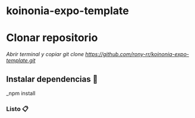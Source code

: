 # koinonia-expo-template

# Clonar repositorio

_Abrir terminal y copiar git clone https://github.com/rony-rr/koinonia-expo-template.git_

## Instalar dependencias 🚀

_npm install

### Listo 📋


